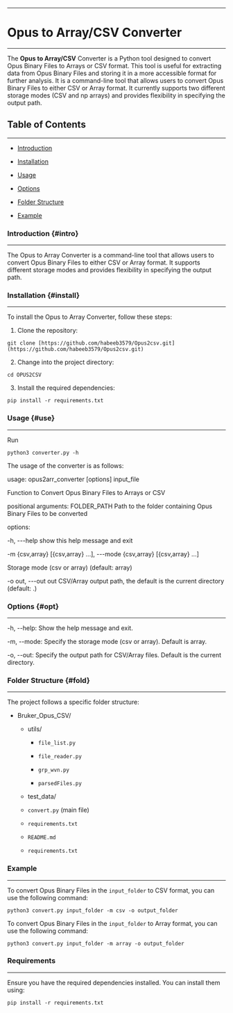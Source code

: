 
------------------------------------------------------------------------

# Opus to Array/CSV Converter

------------------------------------------------------------------------

The **Opus to Array/CSV** Converter is a Python tool designed to convert
Opus Binary Files to Arrays or CSV format. This tool is useful for
extracting data from Opus Binary Files and storing it in a more
accessible format for further analysis. It is a command-line tool that
allows users to convert Opus Binary Files to either CSV or Array format.
It currently supports two different storage modes (CSV and np arrays)
and provides flexibility in specifying the output path.

## Table of Contents

------------------------------------------------------------------------

-   [Introduction](#intro)

-   [Installation](#install)

-   [Usage](#use)

-   [Options](#opt)

-   [Folder Structure](#fold)

-   [Example](#ex)


### Introduction {#intro}

------------------------------------------------------------------------

The Opus to Array Converter is a command-line tool that allows users to
convert Opus Binary Files to either CSV or Array format. It supports
different storage modes and provides flexibility in specifying the
output path.

### Installation {#install}

------------------------------------------------------------------------

To install the Opus to Array Converter, follow these steps:

1.  Clone the repository:

`git clone [https://github.com/habeeb3579/Opus2csv.git](https://github.com/habeeb3579/Opus2csv.git)`

2.  Change into the project directory:

`cd OPUS2CSV`

3.  Install the required dependencies:

`pip install -r requirements.txt`

### Usage {#use}

------------------------------------------------------------------------

Run

`python3 converter.py -h`

The usage of the converter is as follows:

usage: opus2arr_converter [options] input_file

Function to Convert Opus Binary Files to Arrays or CSV

positional arguments: FOLDER_PATH Path to the folder containing Opus
Binary Files to be converted

options:

-h, ---help show this help message and exit

-m {csv,array} [{csv,array} ...], ---mode {csv,array} [{csv,array} ...]

Storage mode (csv or array) (default: array)

-o out, ---out out CSV/Array output path, the default is the current
directory (default: .)

### Options {#opt}

------------------------------------------------------------------------

-h, --help: Show the help message and exit.

-m, --mode: Specify the storage mode (csv or array). Default is array.

-o, --out: Specify the output path for CSV/Array files. Default is the
current directory.

### Folder Structure {#fold}

------------------------------------------------------------------------

The project follows a specific folder structure:

-   Bruker_Opus_CSV/

    -   utils/

        -   `file_list.py`

        -   `file_reader.py`

        -   `grp_wvn.py`

        -   `parsedFiles.py`

    -   test_data/

    -   `convert.py` (main file)

    -   `requirements.txt`

    -   `README.md`

    -   `requirements.txt`

### Example

------------------------------------------------------------------------

To convert Opus Binary Files in the `input_folder` to CSV format, you
can use the following command:

`python3 convert.py input_folder -m csv -o output_folder`

To convert Opus Binary Files in the `input_folder` to Array format, you
can use the following command:

`python3 convert.py input_folder -m array -o output_folder`

### Requirements

------------------------------------------------------------------------

Ensure you have the required dependencies installed. You can install
them using:

`pip install -r requirements.txt`

